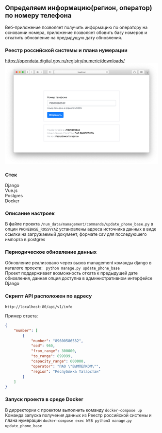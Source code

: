 ## Определяем информацию(регион, оператор) по номеру телефона

Веб-приложение позволяет получить информацию по оператору на основании номера, приложение позволяет обовить базу номеров и откатить обновление на предыдущую дату обновления. 

### Реестр российской системы и плана нумерации
https://opendata.digital.gov.ru/registry/numeric/downloads/
![alt text](web/src/num_data/static/num_data/num_lookup.png)

### Стек  
Django  
Vue.js  
Postgres  
Docker

### Описание настроек
В файле проекта `/num_data/management/commands/update_phone_base.py` в опции `PHONEBASE_ROSSVYAZ`
установлены адреса источника данных в виде ссылки на загружаемый документ, формате csv для последуюшего импорта в postgres

### Периодическое обновление данных
Обновление реализовано через вызов management команды django в каталоге проекта: ` python manage.py update_phone_base`  
Проект поддерживает возможность отката к предыдущей дате обновления, данная опция доступна в административном интерфейсе Django

### Скрипт API расположен по адресу
`http://localhost:80/api/v1/info`

Пример ответа:
```json
{
    "number": [
        {
            "number": "89600586532",
            "cod": 960,
            "from_range": 300000,
            "to_range": 899999,
            "capacity_range": 600000,
            "operator": "ПАО \"ВЫМПЕЛКОМ\"",
            "region": "Республика Татарстан"
        }
    ]
}
```
### Запуск проекта в среде Docker
В дирректории с проектом выполнить команду `docker-compose up`  
Команда запуска получения данных из Реестр российской системы и плана нумерации  `docker-compose exec WEB python3 manage.py update_phone_base`




